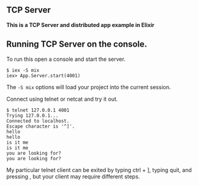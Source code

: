 ## TCP Server

**This is a TCP Server and distributed app example in Elixir**

## Running TCP Server on the console.
To run this open a console and start the server.

```
$ iex -S mix
iex> App.Server.start(4001)
```

The ```-S mix``` options will load your project into the current session.

Connect using telnet or netcat and try it out.

```
$ telnet 127.0.0.1 4001
Trying 127.0.0.1...
Connected to localhost.
Escape character is '^]'.
hello
hello
is it me
is it me
you are looking for?
you are looking for?
```

My particular telnet client can be exited by typing ctrl + ], typing quit, and pressing <Enter>, but your client may require different steps.
